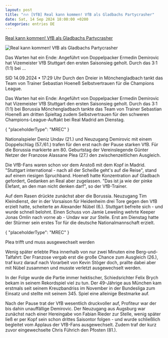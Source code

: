 ```yaml
---
layout: post
title: "🔥🔥 [VfB] Real kann kommen! VfB als Gladbachs Partycrasher"
date: Sat, 14 Sep 2024 18:00:00 +0200
categories: entries DE
---
```

[Real kann kommen! VfB als Gladbachs Partycrasher](https://www.sport1.de/news/fussball/bundesliga/2024/09/doppelter-demirovic-vfb-holt-vor-real-kracher-ersten-sieg)

![Real kann kommen! VfB als Gladbachs Partycrasher](https://reshape.sport1.de/c/t/798be624-6b49-4895-a249-44de1edffa47/1200x630)

Das Warten hat ein Ende: Angeführt von Doppelpacker Ermedin Demirovic hat Vizemeister VfB Stuttgart den ersten Saisonsieg geholt. Durch das 3:1 (1:1) bei ...

SID 14.09.2024 • 17:29 Uhr Durch den Dreier in Mönchengladbach tankt das Team von Trainer Sebastian Hoeneß Selbstvertrauen für die Champions League.

Das Warten hat ein Ende: Angeführt von Doppelpacker Ermedin Demirovic hat Vizemeister VfB Stuttgart den ersten Saisonsieg geholt. Durch das 3:1 (1:1) bei Borussia Mönchengladbach tankte das Team von Trainer Sebastian Hoeneß am dritten Spieltag zudem Selbstvertrauen für den schweren Champions-League-Auftakt bei Real Madrid am Dienstag.

{ "placeholderType": "MREC" }

Nationalspieler Deniz Undav (21.) und Neuzugang Demirovic mit einem Doppelschlag (57./61.) trafen für den erst nach der Pause starken VfB. Für die Borussia markierte am 80. Geburtstag der Vereinslegende Günter Netzer der Franzose Alassane Plea (27.) den zwischenzeitlichen Ausgleich.

Die VfB-Fans waren schon vor dem Anstoß mit dem Kopf in Madrid. "Stuttgart international - nach all der Scheiße geht's auf die Reise", stand auf einem riesigen Spruchband. Hoeneß hatte Konzentration auf Gladbach gefordert, Gedanken an Real aber zugelassen. "Das ist ja wie der pinke Elefant, an den man nicht denken darf", so der VfB-Trainer.

Auf dem Rasen drückte zunächst aber die Borussia. Neuzugang Tim Kleindienst, der in der Vorsaison für Heidenheim drei Tore gegen den VfB erzielt hatte, scheiterte an Alexander Nübel (6.). Stuttgart befreite sich - und wurde schnell belohnt. Einen Schuss von Jamie Leweling wehrte Keeper Jonas Omlin nach vorne ab - Undav war zur Stelle. Erst am Dienstag hatte der Stürmer sein erstes Tor für die deutsche Nationalmannschaft erzielt.

{ "placeholderType": "MREC" }

Plea trifft und muss ausgewechselt werden

Wenig später erlebte Plea innerhalb von nur zwei Minuten eine Berg-und-Talfahrt: Der Franzose vergab erst die große Chance zum Ausgleich (26.), traf kurz darauf nach Vorarbeit von Kevin Stöger doch, prallte dabei aber mit Nübel zusammen und musste verletzt ausgewechselt werden.

In der Folge wurde die Partie immer hektischer, Schiedsrichter Felix Brych bekam in seinem Rekordspiel viel zu tun. Der 49-Jährige aus München kam erstmals seit seinem Kreuzbandriss im November in der Bundesliga zum Einsatz und stellte mit seinem 345. Spiel eine alleinige Bestmarke auf.

Nach der Pause trat der VfB wesentlich druckvoller auf, Profiteur war der bis dahin unauffällige Demirovic. Der Neuzugang aus Augsburg war zunächst nach einer Hereingabe von Fabian Rieder zur Stelle, wenig später ließ er per Kopf sein schon drittes Saisontor folgen - und wurde schließlich begleitet vom Applaus der VfB-Fans ausgewechselt. Zudem traf der kurz zuvor eingewechselte Chris Führich den Pfosten (81.).

